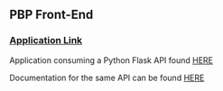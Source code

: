 ## PBP Front-End

### [Application Link]()
Application consuming a Python Flask API found [HERE](http://pbp-backend.herokuapp.com/)

Documentation for the same API can be found [HERE]()
